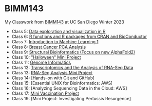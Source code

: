 # BIMM143

My Classwork from [BIMM143](https://bioboot.github.io/bimm143_W23/) at UC San Diego Winter 2023


- Class 5: [Data exploration and visualization in R](https://github.com/Max96706/bimm143_github/blob/main/class05/class05.md)
- Class 6: [R functions and R packages from CRAN and BioConductor](https://github.com/Max96706/bimm143_github/blob/main/class06/Class06Lab.md)
- Class 7: [Introduction to Machine Learning 1](https://github.com/Max96706/bimm143_github/blob/main/class07/class07lab.md)
- Class 8: [Breast Cancer PCA Analysis](https://github.com/Max96706/bimm143_github/blob/main/class08/class08lab.md)
- Class 9: [Structural Bioinformatics (Focus on new AlphaFold2)](https://github.com/Max96706/bimm143_github/blob/main/class09/class09lab.md)
- Class 10: ["Halloween" Mini Project](https://github.com/Max96706/bimm143_github/blob/main/class10/class10lab.md)
- Class 11: [Genome Informatics](https://github.com/Max96706/bimm143_github/blob/main/class11/class11lab.md)
- Class 12: [Transcriptomics and the Analysis of RNA-Seq Data](https://github.com/Max96706/bimm143_github/blob/main/class12/class12lab.md)
- Class 13: [RNA-Seq Analysis Mini Project](https://github.com/Max96706/bimm143_github/blob/main/class13/class13lab.md)
- Class 14: [Hands-on with Git and GitHub]
- Class 15: [Essential UNIX for Bioinformatics: AWS]
- Class 16: [Analyzing Sequencing Data in the Cloud: AWS]
- Class 17: [Mini Vaccination Project](https://github.com/Max96706/bimm143_github/blob/main/class17/class17.md)
- Class 19: [Mini Project: Investigating Pertussis Resurgence]
